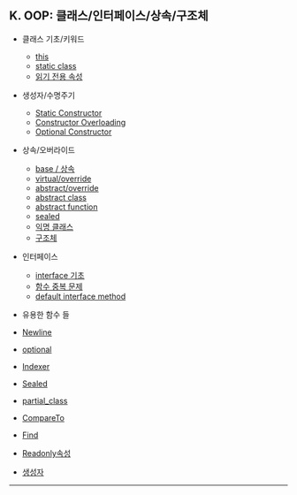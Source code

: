 ## K. OOP: 클래스/인터페이스/상속/구조체
- 클래스 기초/키워드
  - [this](./01-this.md)
  - [static class](./02-static_class.md)
  - [읽기 전용 속성](./03-읽기전용속성.md)
- 생성자/수명주기
  - [Static Constructor](./04-Static_Constructor.md)
  - [Constructor Overloading](./05-Constructor_Overloading.md)
  - [Optional Constructor](./06-Optional_Constructor.md)
- 상속/오버라이드
  - [base / 상속](./07-base_상속.md)
  - [virtual/override](./08-virtual_override.md)
  - [abstract/override](./09-abstract_override.md)
  - [abstract class](./10-abstract_class.md)
  - [abstract function](./11-abstract_class_abstract_function.md)
  - [sealed](./12-Sealed.md)
  - [익명 클래스](./13-익명클래스.md)
  - [구조체](./14-구조체.md)
- 인터페이스
  - [interface 기초](./15-interface.md)
  - [함수 중복 문제](./16-interface_함수_중복문제.md)
  - [default interface method](./17-interface_default.md)

-  유용한 함수 들
- [Newline](./18-Newline.md)
- [optional](./19-optional.md)
- [Indexer](./20-Indexer.md)
- [Sealed](./21-Sealed.md)
- [partial_class](./22-partial_class.md)
- [CompareTo](./23-ompareTo.md)
- [Find](./24-ind.md)
- [Readonly속성](./25-Readonly속성.md)
- [생성자](./26-Static_생성자.md)

---
  
